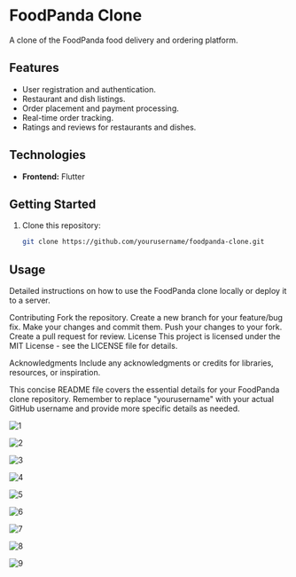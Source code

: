 # FoodPanda Clone

A clone of the FoodPanda food delivery and ordering platform.

## Features

- User registration and authentication.
- Restaurant and dish listings.
- Order placement and payment processing.
- Real-time order tracking.
- Ratings and reviews for restaurants and dishes.

## Technologies

- **Frontend:** Flutter

## Getting Started

1. Clone this repository:

   ```bash
   git clone https://github.com/yourusername/foodpanda-clone.git

## Usage
Detailed instructions on how to use the FoodPanda clone locally or deploy it to a server.

Contributing
Fork the repository.
Create a new branch for your feature/bug fix.
Make your changes and commit them.
Push your changes to your fork.
Create a pull request for review.
License
This project is licensed under the MIT License - see the LICENSE file for details.

Acknowledgments
Include any acknowledgments or credits for libraries, resources, or inspiration.

This concise README file covers the essential details for your FoodPanda clone repository. Remember to replace "yourusername" with your actual GitHub username and provide more specific details as needed.

![1](https://github.com/Meizzosama/FoodPanda_clone/assets/100303780/12889966-2031-4e7c-bdef-4a4844d4340b)



![2](https://github.com/Meizzosama/FoodPanda_clone/assets/100303780/ed6d3670-95dd-4e91-863a-25c8ce6648a7)


![3](https://github.com/Meizzosama/FoodPanda_clone/assets/100303780/21115a26-232e-4f6f-8b7b-32f6f94d3bc7)



![4](https://github.com/Meizzosama/FoodPanda_clone/assets/100303780/06ed8b8f-25ac-4c8d-a15e-b3e57a8628be)


![5](https://github.com/Meizzosama/FoodPanda_clone/assets/100303780/82da97d7-a002-42d8-8930-5ae97d5aa2c0)


![6](https://github.com/Meizzosama/FoodPanda_clone/assets/100303780/53bcf590-4caa-4829-ab6c-71ed09e897ef)


![7](https://github.com/Meizzosama/FoodPanda_clone/assets/100303780/560b9333-52b0-4058-a099-6b9bee7de5fd)


![8](https://github.com/Meizzosama/FoodPanda_clone/assets/100303780/d07f0e68-06f7-4589-a6b8-7b30fcdb472c)


![9](https://github.com/Meizzosama/FoodPanda_clone/assets/100303780/3d102c5f-f36d-4dc5-84fc-af1d6cf1dc54)


